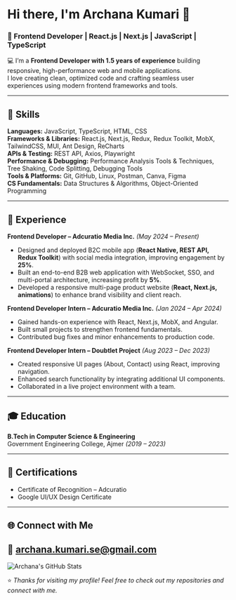 # Hi there, I'm Archana Kumari 👋  
### 🚀 Frontend Developer | React.js | Next.js | JavaScript | TypeScript  

💻 I’m a **Frontend Developer with 1.5 years of experience** building responsive, high-performance web and mobile applications.  
I love creating clean, optimized code and crafting seamless user experiences using modern frontend frameworks and tools.  

---

## 🔧 Skills

**Languages:** JavaScript, TypeScript, HTML, CSS  
**Frameworks & Libraries:** React.js, Next.js, Redux, Redux Toolkit, MobX, TailwindCSS, MUI, Ant Design, ReCharts  
**APIs & Testing:** REST API, Axios, Playwright  
**Performance & Debugging:** Performance Analysis Tools & Techniques, Tree Shaking, Code Splitting, Debugging Tools  
**Tools & Platforms:** Git, GitHub, Linux, Postman, Canva, Figma  
**CS Fundamentals:** Data Structures & Algorithms, Object-Oriented Programming  

---

## 💼 Experience

**Frontend Developer – Adcuratio Media Inc.** *(May 2024 – Present)*  
- Designed and deployed B2C mobile app (**React Native, REST API, Redux Toolkit**) with social media integration, improving engagement by **25%**.  
- Built an end-to-end B2B web application with WebSocket, SSO, and multi-portal architecture, increasing profit by **5%**.  
- Developed a responsive multi-page product website (**React, Next.js, animations**) to enhance brand visibility and client reach.  

**Frontend Developer Intern – Adcuratio Media Inc.** *(Jan 2024 – Apr 2024)*  
- Gained hands-on experience with React, Next.js, MobX, and Angular.  
- Built small projects to strengthen frontend fundamentals.  
- Contributed bug fixes and minor enhancements to production code.  

**Frontend Developer Intern – Doubtlet Project** *(Aug 2023 – Dec 2023)*  
- Created responsive UI pages (About, Contact) using React, improving navigation.  
- Enhanced search functionality by integrating additional UI components.  
- Collaborated in a live project environment with a team.  

---

## 🎓 Education
**B.Tech in Computer Science & Engineering**  
Government Engineering College, Ajmer *(2019 – 2023)*  

---

## 📜 Certifications
- Certificate of Recognition – Adcuratio  
- Google UI/UX Design Certificate  

---

## 🌐 Connect with Me
📧 [archana.kumari.se@gmail.com](mailto:archana.kumari.se@gmail.com)  
---
![Archana's GitHub Stats](https://github-readme-stats.vercel.app/api?username=chaudharyarchana&show_icons=true&theme=radical&count_private=true)


⭐️ *Thanks for visiting my profile! Feel free to check out my repositories and connect with me.*  
